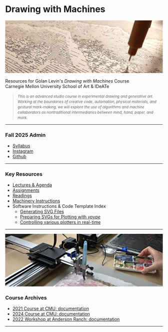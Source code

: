 # Drawing with Machines

![60428_banner_2021](syllabus/img/60428_banner_2021.png)

Resources for Golan Levin's *Drawing with Machines* Course<br />Carnegie Mellon University School of Art & IDeATe

> <small>*This is an advanced studio course in experimental drawing and generative art. Working at the boundaries of creative code, automation, physical materials, and gestural mark-making, we will explore the use of algorithms and machine collaborators as nontraditional intermediaries between mind, hand, paper, and mark.*</small>

---

### Fall 2025 Admin

* [Syllabus](syllabus/60-428_syllabus_fall_2025.md) 
* [Instagram](https://www.instagram.com/drawingwithmachines/)
* [Github](https://github.com/golanlevin/DrawingWithMachines)
<!-- * [Box](https://cmu.box.com/s/rmeiop95vt67nmw60dz1v5x08wqp6m0c) -->

---

### Key Resources

* [Lectures & Agenda](lectures/2025/README.md)
* [Assignments](assignments/2025/README.md)
* [Readings](readings/README.md)
* [Machinery Instructions](machines/README.md)
* Software Instructions & Code Template Index
  * [Generating SVG Files](generating_svg/README.md)
  * [Preparing SVGs for Plotting with *vpype*](generating_svg/vpype_svg_prep/README.md)
  * [Controlling various plotters in real-time](realtime/README.md)

---

![60428_banner_2025](syllabus/img/60428_banner_2025.jpg)

### Course Archives

* [2021 Course at CMU: documentation](documentation/2021/README.md)
* [2024 Course at CMU: documentation](documentation/2024/README.md)
* [2022 Workshop at Anderson Ranch: documentation](documentation/2022/README.md)

---